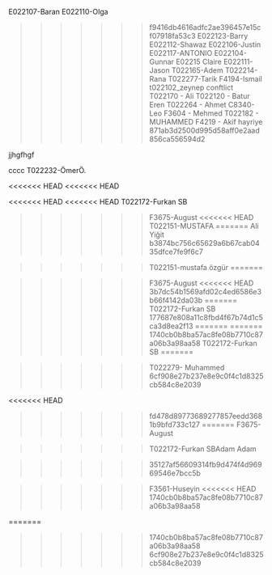 E022107-Baran
E022110-Olga

> > > > > > > f9416db4616adfc2ae396457e15cf07918fa53c3
> > > > > > > E022123-Barry
> > > > > > > E022112-Shawaz
> > > > > > > E022106-Justin
> > > > > > > E022117-ANTONIO
> > > > > > > E022104-Gunnar
> > > > > > > E02215 Claire
> > > > > > > E022111-Jason
> > > > > > > T022165-Adem
> > > > > > > T022214-Rana
> > > > > > > T022277-Tarik
> > > > > > > F4194-Ismail
> > > > > > > t022102_zeynep
> > > > > > > conftlict
> > > > > > > T022170 - Ali
> > > > > > > T022120 - Batur Eren
> > > > > > > T022264 - Ahmet
> > > > > > > C8340-Leo
> > > > > > > F3604 - Mehmed
> > > > > > > T022182 - MUHAMMED
> > > > > > > F4219 - Akif
> > > > > > > hayriye
> > > > > > > 871ab3d2500d995d58aff0e2aad856ca556594d2

jjhgfhgf

cccc
T022232-ÖmerÖ. 

<<<<<<< HEAD
<<<<<<< HEAD


<<<<<<< HEAD
<<<<<<< HEAD
T022172-Furkan SB
> > > > > > > F3675-August
<<<<<<< HEAD
> > > > > > > T022151-MUSTAFA
=======
Ali Yiğit
>>>>>>> b3874bc756c65629a6b67cab0435dfce7fe9f6c7


> > > > > > >T022151-mustafa özgür
=======

> > > > > > > F3675-August 
<<<<<<< HEAD
>>>>>>> 3b7dc54b1569afd02c4ed6586e3b66f4142da03b
=======
> > > > > > > T022172-Furkan SB
>>>>>>> 177687e808a11c8fbd4f67b74d1c5ca3d8ea2f13
=======
=======
>>>>>>> 1740cb0b8ba57ac8fe08b7710c87a06b3a98aa58
T022172-Furkan SB
=======

> > > > > > > T022279- Muhammed
>>>>>>> 6cf908e27b237e8e9c0f4c1d8325cb584c8e2039

<<<<<<< HEAD
>>>>>>> fd478d89773689277857eedd3681b9bfd733c127
=======
> > > > > > > F3675-August


> > > > > > > T022172-Furkan SBAdam
> > > > > > > Adam

> > > > > > > 35127af56609314fb9d474f4d96969546e7bcc5b


> > > > > > > F3561-Huseyin
<<<<<<< HEAD
>>>>>>> 1740cb0b8ba57ac8fe08b7710c87a06b3a98aa58




=======
> > > > > > > 1740cb0b8ba57ac8fe08b7710c87a06b3a98aa58
>>>>>>> 6cf908e27b237e8e9c0f4c1d8325cb584c8e2039
